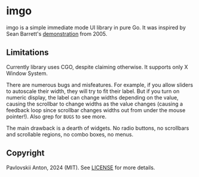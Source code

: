 # imgo

imgo is a simple immediate mode UI library in pure Go. It was inspired by Sean Barrett's [demonstration](http://silverspaceship.com/inner/imgui/) from 2005.

## Limitations

Currently library uses CGO, despite claiming otherwise. It supports only X Window System.

There are numerous bugs and misfeatures. For example, if you allow sliders to autoscale their width, they will try to fit their label. But if you turn on numeric display, the label can change widths depending on the value, causing the scrollbar to change widths as the value changes (causing a feedback loop since scrollbar changes widths out from under the mouse pointer!). Also grep for `BUGS` to see more.

The main drawback is a dearth of widgets. No radio buttons, no scrollbars and scrollable regions, no combo boxes, no menus.

## Copyright

Pavlovskii Anton, 2024 (MIT). See [LICENSE](LICENSE) for more details.

